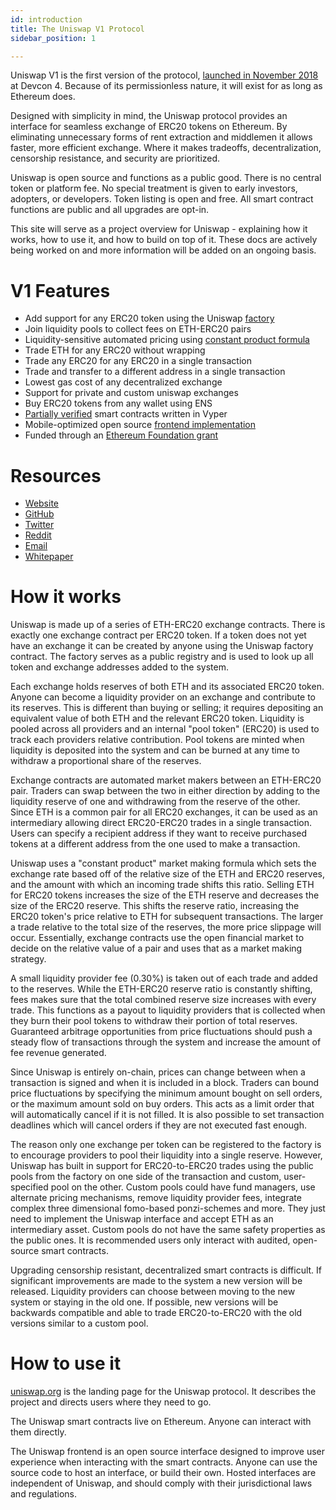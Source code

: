 ```yaml
---
id: introduction
title: The Uniswap V1 Protocol
sidebar_position: 1

---
```


Uniswap V1 is the first version of the protocol, [launched in November 2018](https://twitter.com/haydenzadams/status/1058376395108376577) at Devcon 4. Because of its permissionless nature, it will exist for as long as Ethereum does. 

Designed with simplicity in mind, the Uniswap protocol provides an interface for seamless exchange of ERC20 tokens on Ethereum. By eliminating unnecessary forms of rent extraction and middlemen it allows faster, more efficient exchange. Where it makes tradeoffs, decentralization, censorship resistance, and security are prioritized.

Uniswap is open source and functions as a public good. There is no central token or platform fee. No special treatment is given to early investors, adopters, or developers. Token listing is open and free. All smart contract functions are public and all upgrades are opt-in.

This site will serve as a project overview for Uniswap - explaining how it works, how to use it, and how to build on top of it. These docs are actively being worked on and more information will be added on an ongoing basis.

# V1 Features

- Add support for any ERC20 token using the Uniswap [factory](https://github.com/Uniswap/uniswap-v1/blob/master/contracts/uniswap_factory.vy)
- Join liquidity pools to collect fees on ETH-ERC20 pairs
- Liquidity-sensitive automated pricing using [constant product formula](https://github.com/runtimeverification/verified-smart-contracts/blob/uniswap/uniswap/x-y-k.pdf)
- Trade ETH for any ERC20 without wrapping
- Trade any ERC20 for any ERC20 in a single transaction
- Trade and transfer to a different address in a single transaction
- Lowest gas cost of any decentralized exchange
- Support for private and custom uniswap exchanges
- Buy ERC20 tokens from any wallet using ENS
- [Partially verified](https://github.com/runtimeverification/verified-smart-contracts/tree/uniswap/uniswap) smart contracts written in Vyper
- Mobile-optimized open source [frontend implementation](https://github.com/Uniswap/uniswap-interface)
- Funded through an [Ethereum Foundation grant](https://blog.ethereum.org/2018/08/17/ethereum-foundation-grants-update-wave-3/)

# Resources

- [Website](https://uniswap.org)
- [GitHub](https://github.com/Uniswap)
- [Twitter](https://twitter.com/Uniswap)
- [Reddit](https://www.reddit.com/r/Uniswap)
- [Email](mailto:contact@uniswap.org)
- [Whitepaper](https://hackmd.io/s/HJ9jLsfTz)

# How it works

Uniswap is made up of a series of ETH-ERC20 exchange contracts. There is exactly one exchange contract per ERC20 token. If a token does not yet have an exchange it can be created by anyone using the Uniswap factory contract. The factory serves as a public registry and is used to look up all token and exchange addresses added to the system.

Each exchange holds reserves of both ETH and its associated ERC20 token. Anyone can become a liquidity provider on an exchange and contribute to its reserves. This is different than buying or selling; it requires depositing an equivalent value of both ETH and the relevant ERC20 token. Liquidity is pooled across all providers and an internal "pool token" (ERC20) is used to track each providers relative contribution. Pool tokens are minted when liquidity is deposited into the system and can be burned at any time to withdraw a proportional share of the reserves.

Exchange contracts are automated market makers between an ETH-ERC20 pair. Traders can swap between the two in either direction by adding to the liquidity reserve of one and withdrawing from the reserve of the other. Since ETH is a common pair for all ERC20 exchanges, it can be used as an intermediary allowing direct ERC20-ERC20 trades in a single transaction. Users can specify a recipient address if they want to receive purchased tokens at a different address from the one used to make a transaction.

Uniswap uses a "constant product" market making formula which sets the exchange rate based off of the relative size of the ETH and ERC20 reserves, and the amount with which an incoming trade shifts this ratio. Selling ETH for ERC20 tokens increases the size of the ETH reserve and decreases the size of the ERC20 reserve. This shifts the reserve ratio, increasing the ERC20 token's price relative to ETH for subsequent transactions. The larger a trade relative to the total size of the reserves, the more price slippage will occur. Essentially, exchange contracts use the open financial market to decide on the relative value of a pair and uses that as a market making strategy.

A small liquidity provider fee \(0.30%\) is taken out of each trade and added to the reserves. While the ETH-ERC20 reserve ratio is constantly shifting, fees makes sure that the total combined reserve size increases with every trade. This functions as a payout to liquidity providers that is collected when they burn their pool tokens to withdraw their portion of total reserves. Guaranteed arbitrage opportunities from price fluctuations should push a steady flow of transactions through the system and increase the amount of fee revenue generated.

Since Uniswap is entirely on-chain, prices can change between when a transaction is signed and when it is included in a block. Traders can bound price fluctuations by specifying the minimum amount bought on sell orders, or the maximum amount sold on buy orders. This acts as a limit order that will automatically cancel if it is not filled. It is also possible to set transaction deadlines which will cancel orders if they are not executed fast enough.

The reason only one exchange per token can be registered to the factory is to encourage providers to pool their liquidity into a single reserve. However, Uniswap has built in support for ERC20-to-ERC20 trades using the public pools from the factory on one side of the transaction and custom, user-specified pool on the other. Custom pools could have fund managers, use alternate pricing mechanisms, remove liquidity provider fees, integrate complex three dimensional fomo-based ponzi-schemes and more. They just need to implement the Uniswap interface and accept ETH as an intermediary asset. Custom pools do not have the same safety properties as the public ones. It is recommended users only interact with audited, open-source smart contracts.

Upgrading censorship resistant, decentralized smart contracts is difficult. If significant improvements are made to the system a new version will be released. Liquidity providers can choose between moving to the new system or staying in the old one. If possible, new versions will be backwards compatible and able to trade ERC20-to-ERC20 with the old versions similar to a custom pool.

# How to use it

[uniswap.org](https://uniswap.org) is the landing page for the Uniswap protocol. It describes the project and directs users where they need to go.

The Uniswap smart contracts live on Ethereum. Anyone can interact with them directly.

The Uniswap frontend is an open source interface designed to improve user experience when interacting with the smart contracts. Anyone can use the source code to host an interface, or build their own. Hosted interfaces are independent of Uniswap, and should comply with their jurisdictional laws and regulations.
